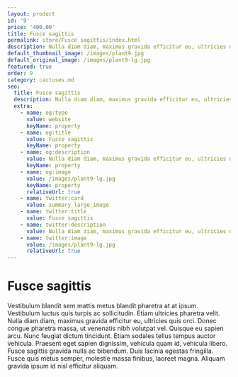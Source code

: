 ```yaml
---
layout: product
id: '9'
price: '400.00'
title: Fusce sagittis
permalink: store/Fusce sagittis/index.html
description: Nulla diam diam, maximus gravida efficitur eu, ultricies quis orci.
default_thumbnail_image: /images/plant9.jpg
default_original_image: /images/plant9-lg.jpg
featured: true
order: 9
category: cactuses.md
seo:
  title: Fusce sagittis
  description: Nulla diam diam, maximus gravida efficitur eu, ultricies quis orci
  extra:
    - name: og:type
      value: website
      keyName: property
    - name: og:title
      value: Fusce sagittis
      keyName: property
    - name: og:description
      value: Nulla diam diam, maximus gravida efficitur eu, ultricies quis orci
      keyName: property
    - name: og:image
      value: /images/plant9-lg.jpg
      keyName: property
      relativeUrl: true
    - name: twitter:card
      value: summary_large_image
    - name: twitter:title
      value: Fusce sagittis
    - name: twitter:description
      value: Nulla diam diam, maximus gravida efficitur eu, ultricies quis orci
    - name: twitter:image
      value: /images/plant9-lg.jpg
      relativeUrl: true
---
```


# Fusce sagittis

Vestibulum blandit sem mattis metus blandit pharetra at at ipsum. Vestibulum luctus quis turpis ac sollicitudin. Etiam ultricies pharetra velit. Nulla diam diam, maximus gravida efficitur eu, ultricies quis orci. Donec congue pharetra massa, ut venenatis nibh volutpat vel. Quisque eu sapien arcu. Nunc feugiat dictum tincidunt. Etiam sodales tellus tempus auctor vehicula. Praesent eget sapien dignissim, vehicula quam id, vehicula libero. Fusce sagittis gravida nulla ac bibendum. Duis lacinia egestas fringilla. Fusce quis metus semper, molestie massa finibus, laoreet magna. Aliquam gravida ipsum id nisl efficitur aliquam.